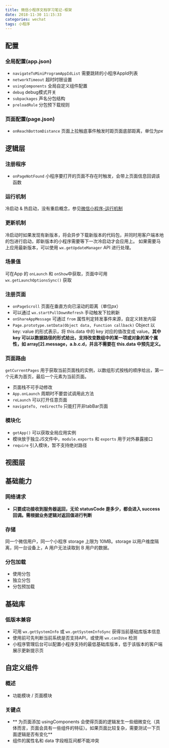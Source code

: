```yaml
---
title: 微信小程序文档学习笔记-框架
date: 2018-11-30 11:15:33
categories: wechat
tags: 小程序
---
```


## 配置

### 全局配置(app.json)

* `navigateToMiniProgramAppIdList` 需要跳转的小程序AppId列表
* `networkTimeout` 超时时限设置
* `usingComponents` 全局自定义组件配置
* `debug` debug模式开关
* `subpackages` 声名分包结构
* `preloadRule` 分包预下载规则

<!-- more -->

### 页面配置(page.json)

* `onReachBottomDistance` 页面上拉触底事件触发时距页面底部距离，单位为*px*

## 逻辑层

### 注册程序

* `onPageNotFound` 小程序要打开的页面不存在时触发，会带上页面信息回调该函数

### 运行机制

冷启动 & 热启动，没有重启概念，参见[微信小程序-运行机制](https://developers.weixin.qq.com/miniprogram/dev/framework/operating-mechanism.html)

### 更新机制

冷启动时如果发现有新版本，将会异步下载新版本的代码包，并同时用客户端本地的包进行启动，即新版本的小程序需要等下一次冷启动才会应用上。 如果需要马上应用最新版本，可以使用 `wx.getUpdateManager` API 进行处理。

### 场景值

可在App 的 `onLaunch` 和 `onShow`中获取，页面中可用 `wx.getLaunchOptionsSync()` 获取

### 注册页面

- `onPageScroll` 页面在垂直方向已滚动的距离（单位*px*）
- 可以通过 `wx.startPullDownRefresh`  手动触发下拉刷新
- `onShareAppMessage` 可通过 `from` 属性判定转发事件来源，自定义转发内容
- `Page.prototype.setData(Object data, Function callback)` Object 以 key: value 的形式表示，将 this.data 中的 key 对应的值改变成 value。**其中 key 可以以数据路径的形式给出，支持改变数组中的某一项或对象的某个属性，如 array[2].message，a.b.c.d，并且不需要在 this.data 中预先定义。**

### 页面路由

`getCurrentPages` 用于获取当前页面栈的实例，以数组形式按栈的顺序给出，第一个元素为首页，最后一个元素为当前页面。
- 页面栈不可手动修改
- `App.onLaunch` 周期时不要尝试调用此方法
- `reLaunch` 可以打开任意页面
- `navigateTo, redirectTo` 只能打开非tabBar页面

### 模块化

- `getApp()` 可以获取全局应用实例
- 模块放于独立JS文件中，`module.exports` 和 `exports` 用于对外暴露接口
- `require` 引入模块，暂不支持绝对路径

## 视图层

## 基础能力

### 网络请求

 - **只要成功接收到服务器返回，无论 statusCode 是多少，都会进入 success 回调。需根据业务逻辑对返回值进行判断**

### 存储

同一个微信用户，同一个小程序 storage 上限为 10MB。storage 以用户维度隔离，同一台设备上，A 用户无法读取到 B 用户的数据。

### 分包加载

- 使用分包
- 独立分包
- 分包预加载

## 基础库

### 低版本兼容

- 可用 `wx.getSystemInfo` 或 `wx.getSystemInfoSync` 获得当前基础库版本信息
- 使用前可先判断当前系统是否支持API，或使用 `wx.canIUse` 检测
- 小程序管理后台可以配置小程序支持的最低基础库版本，低于该版本的客户端展示更新提示页

## 自定义组件

### 概述

- 功能模块 / 页面模块

### 关键点

- ** 为页面添加 usingComponents 会使得页面的逻辑发生一些细微变化（具体而言，页面会具有一些组件的特征）。如果页面比较复杂，需要测试一下页面逻辑是否有变化**
- 组件的属性名和 data 字段相互间都不能冲突



